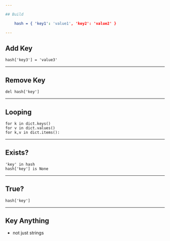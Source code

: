 ```yaml
---

## Build

    hash = { 'key1': 'value1', 'key2': 'value2' }

---
```


## Add Key

    hash['key3'] = 'value3'

---

## Remove Key

    del hash['key']

---

## Looping

    for k in dict.keys()
    for v in dict.values()
    for k,v in dict.items():

---

## Exists?

    'key' in hash
    hash['key'] is None

---

## True?

    hash['key']

---

## Key Anything

- not just strings
